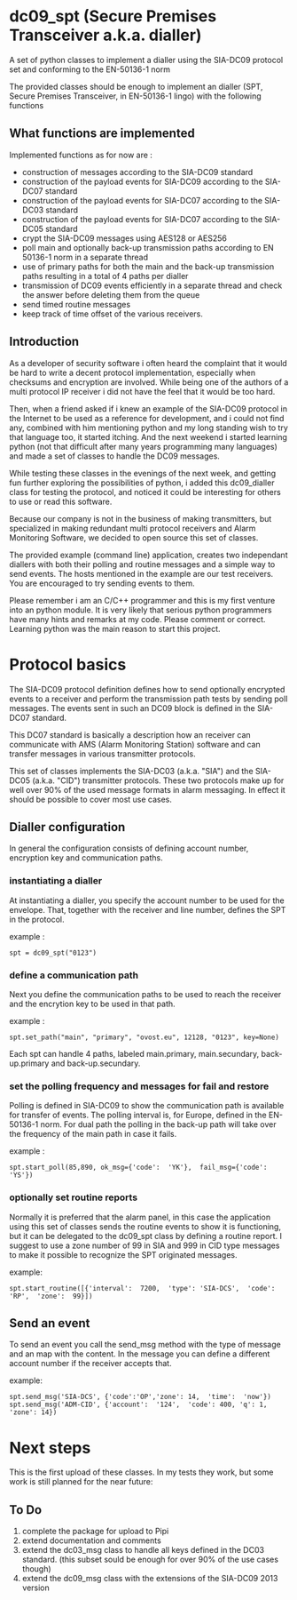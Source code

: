 # dc09_spt (Secure Premises Transceiver a.k.a. dialler)
A set of python classes to implement a dialler using the SIA-DC09 protocol set and conforming to the EN-50136-1 norm

The provided classes should be enough to implement an dialler (SPT, Secure Premises Transceiver, in EN-50136-1 lingo) with the following functions
  
## What functions are implemented
Implemented functions as for now are :
* construction of messages according to the SIA-DC09 standard
* construction of the payload events for SIA-DC09 according to the SIA-DC07 standard
* construction of the payload events for SIA-DC07 according to the SIA-DC03 standard
* construction of the payload events for SIA-DC07 according to the SIA-DC05 standard
* crypt the SIA-DC09 messages using AES128 or AES256
* poll main and optionally back-up transmission paths according to EN 50136-1 norm in a separate thread
* use of primary paths for both the main and the back-up transmission paths resulting in a total of 4 paths per dialler
* transmission of DC09 events efficiently in a separate thread and check the answer before deleting them from the queue
* send timed routine messages
* keep track of time offset of the various receivers.

## Introduction
As a developer of security software i often heard the complaint that it would be hard to write a decent protocol implementation, especially when checksums and encryption are involved. While being one of the authors of a multi protocol IP receiver i did not have the feel that it would be too hard.

Then, when a friend asked if i knew an example of the SIA-DC09 protocol in the Internet to be used as a reference for development, and i could not find any, combined with him mentioning python and my long standing wish to try that language too, it started itching.
And the next weekend i started learning python (not that difficult after many years programming many languages) and made a set of classes to handle the DC09 messages.

While testing these classes in the evenings of the next week, and getting fun further exploring the possibilities of python, i added this dc09_dialler class for testing the protocol, and noticed it could be interesting for others to use or read this software.

Because our company is not in the business of making transmitters, but specialized in making redundant multi protocol receivers and Alarm Monitoring Software, we decided to open source this set of classes.

The provided example (command line) application, creates two independant diallers with both their polling and routine messages and a simple way to send events. The hosts mentioned in the example are our test receivers. You are encouraged to try sending events to them.

Please remember i am an C/C++ programmer and this is my first venture into an python module. It is very likely that serious python programmers have many hints and remarks at my code. Please comment or correct. Learning python was the main reason to start this project.

# Protocol basics
The SIA-DC09 protocol definition defines how to send optionally encrypted events to a receiver and perform the transmission path tests by sending poll messages.
The events sent in such an DC09 block is defined in the SIA-DC07 standard.

This DC07 standard is basically a description how an receiver can communicate with AMS (Alarm Monitoring Station) software and can transfer messages in various transmitter protocols.

This set of classes implements the SIA-DC03 (a.k.a. "SIA") and the SIA-DC05 (a.k.a. "CID") transmitter protocols. These two protocols make up for well over 90% of the used message formats in alarm messaging. In effect it should be possible to cover most use cases.

## Dialler configuration
In general the configuration consists of defining account number, encryption key and communication paths.

### instantiating a dialler
At instantiating a dialler, you specify the account number to be used for the envelope. That, together with the receiver and line number, defines the SPT in the protocol.

example : 
```
spt = dc09_spt("0123")
```

### define a communication path
Next you define the communication paths to be used to reach the receiver and the encrytion key to be used in that path.

example : 
```
spt.set_path("main", "primary", "ovost.eu", 12128, "0123", key=None)
```

Each spt can handle 4 paths, labeled main.primary, main.secundary, back-up.primary and back-up.secundary.

### set the polling frequency and messages for fail and restore
Polling is defined in SIA-DC09 to show the communication path is available for transfer of events. The polling interval is, for Europe, defined in the EN-50136-1 norm.
For dual path the polling in the back-up path will take over the frequency of the main path in case it fails.

example :
```
spt.start_poll(85,890, ok_msg={'code':  'YK'},  fail_msg={'code':  'YS'})
```

### optionally set routine reports
Normally it is preferred that the alarm panel, in this case the application using this set of classes sends the routine events to show it is functioning, but it can be delegated to the dc09_spt class by defining a routine report.
I suggest to use a zone number of 99 in SIA and 999 in CID type messages to make it possible to recognize the SPT originated messages.

example:
```
spt.start_routine([{'interval':  7200,  'type': 'SIA-DCS',  'code':  'RP',  'zone':  99}])
```

## Send an event
To send an event you call the send_msg method with the type of message and an map with the content. In the message you can define a different account number if the receiver accepts that.

example:
```
spt.send_msg('SIA-DCS', {'code':'OP','zone': 14,  'time':  'now'})
spt.send_msg('ADM-CID', {'account':  '124',  'code': 400, 'q': 1, 'zone': 14})
```

# Next steps
This is the first upload of these classes. In my tests they work, but some work is still planned for the near future:

## To Do
1. complete the package for upload to Pipi
2. extend documentation and comments
3. extend the dc03_msg class to handle all keys defined in the DC03 standard. (this subset sould be enough for over 90% of the use cases though)
4. extend the dc09_msg class with the extensions of the SIA-DC09 2013 version




